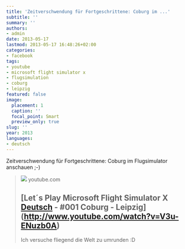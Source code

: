 ```yaml
---
title: 'Zeitverschwendung für Fortgeschrittene: Coburg im ...'
subtitle: ''
summary: ''
authors:
- admin
date: 2013-05-17
lastmod: 2013-05-17 16:48:26+02:00
categories:
- facebook
tags:
- youtube
- microsoft flight simulator x
- flugsimulation
- coburg
- leipzig
featured: false
image:
  placement: 1
  caption: ''
  focal_point: Smart
  preview_only: true
slug: ''
year: 2013
languages:
- deutsch
---
```


Zeitverschwendung für Fortgeschrittene: Coburg im Flugsimulator anschauen ;-)
> [![](https://i.ytimg.com/vi/V3u-ENuzb0A/maxresdefault.jpg)](http://www.youtube.com/watch?v=V3u-ENuzb0A)
> youtube.com
> ## [Let´s Play Microsoft Flight Simulator X [Deutsch](HD) - #001 Coburg - Leipzig](http://www.youtube.com/watch?v=V3u-ENuzb0A)
>
>Ich versuche fliegend die Welt zu umrunden :D
